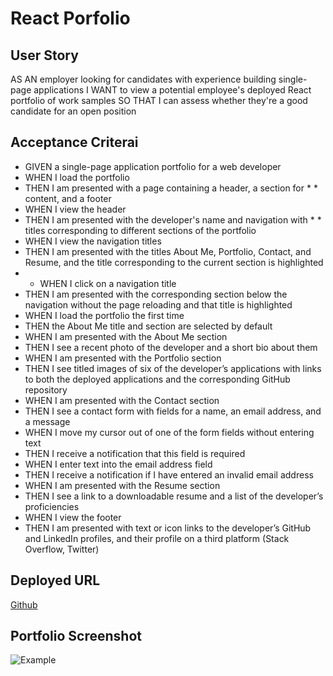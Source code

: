 # React Porfolio

## User Story
AS AN employer looking for candidates with experience building single-page applications
I WANT to view a potential employee's deployed React portfolio of work samples
SO THAT I can assess whether they're a good candidate for an open position

## Acceptance Criterai
* GIVEN a single-page application portfolio for a web developer
* WHEN I load the portfolio
* THEN I am presented with a page containing a header, a section for * * content, and a footer
* WHEN I view the header
* THEN I am presented with the developer's name and navigation with * * titles corresponding to different sections of the portfolio
* WHEN I view the navigation titles
* THEN I am presented with the titles About Me, Portfolio, Contact, and Resume, and the title corresponding to the current section is highlighted
* * WHEN I click on a navigation title
* THEN I am presented with the corresponding section below the navigation without the page reloading and that title is highlighted
* WHEN I load the portfolio the first time
* THEN the About Me title and section are selected by default
* WHEN I am presented with the About Me section
* THEN I see a recent photo of the developer and a short bio about them
* WHEN I am presented with the Portfolio section
* THEN I see titled images of six of the developer’s applications with links to both the deployed applications and the corresponding GitHub repository
* WHEN I am presented with the Contact section
* THEN I see a contact form with fields for a name, an email address, and a message
* WHEN I move my cursor out of one of the form fields without entering text
* THEN I receive a notification that this field is required
* WHEN I enter text into the email address field
* THEN I receive a notification if I have entered an invalid email address
* WHEN I am presented with the Resume section
* THEN I see a link to a downloadable resume and a list of the developer’s proficiencies
* WHEN I view the footer
* THEN I am presented with text or icon links to the developer’s GitHub and LinkedIn profiles, and their profile on a third platform (Stack Overflow, Twitter) 

## Deployed URL
[Github](https://cassiecatt.github.io/portfolio-react)

## Portfolio Screenshot
![Example](https://github.com/Cassiecatt/portfolio-react/src/assets/project-screenshot.png)

